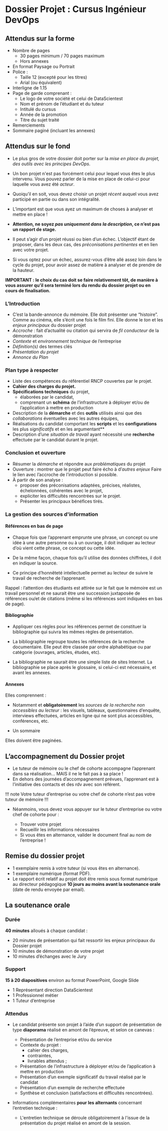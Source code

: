 # Dossier Projet : Cursus Ingénieur DevOps

<!-- [TOC] -->

## Attendus sur la forme

* Nombre de pages
  * 30 pages minimum / 70 pages maximum
  * Hors annexes
* En format Paysage ou Portrait
* Police :
  * Taille 12 (excepté pour les titres)
  * Arial (ou équivalent)
* Interligne de 1.15
* Page de garde comprenant :
  * Le logo de votre société et celui de DataScientest
  * Nom et prénom de l’étudiant et du tuteur
  * Intitulé du cursus
  * Année de la promotion
  * Titre du sujet traité
* Remerciements
* Sommaire paginé (incluant les annexes)


## Attendus sur le fond

* Le plus gros de votre dossier doit porter sur la *mise en place du projet, des outils avec les principes DevOps*.

* Un bon projet n'est pas forcément celui pour lequel vous êtes le plus intervenu.
  Vous pouvez parler de la mise en place de celui-ci pour laquelle vous avez été *acteur*.

* Quoiqu’il en soit, vous devez choisir un projet *récent* auquel vous avez participé en partie ou dans son intégralité.

* L’important est que vous ayez un maximum de choses à analyser et mettre en place !

* **Attention, ne soyez *pas uniquement dans la description*, ce n’est pas un rapport de stage.**

* Il peut s’agir d’un projet réussi ou bien d’un échec.
  L’objectif étant de proposer, dans les deux cas, des *préconisations pertinentes* et en lien avec votre projet.

* Si vous optez pour un échec, assurez-vous d’être allé assez loin dans le cycle du projet, pour avoir assez de matière à analyser et de prendre de la hauteur.

**IMPORTANT : le choix du cas doit se faire relativement tôt, de manière à vous assurer qu’il sera terminé lors du rendu du dossier projet ou en cours de finalisation.**


### L’Introduction

* C’est la bande-annonce du mémoire.
  Elle doit présenter une “histoire”.
  Comme au cinéma, elle s’écrit une fois le film fini.
  Elle donne le *ton* et les *enjeux principaux* du dossier projet
* *Accroche* : fait d’actualité ou citation qui servira de *fil conducteur* de la démonstration
* *Contexte* et *environnement technique* de l’entreprise
* *Définition(s)* des termes clés
* *Présentation du projet*
* *Annonce du Plan*


### Plan type à respecter

* Liste des compétences du référentiel RNCP couvertes par le projet.
* **Cahier des charges du projet.**
* **Spécifications techniques** du projet,
  * élaborées par le candidat,
  * comprenant un **schéma** de l’infrastructure à déployer et/ou de l’application à mettre en production
* Description de la **démarche** et des **outils** utilisés ainsi que des *collaborations* éventuelles avec les autres équipes,
* Réalisations du candidat comportant les **scripts** et les **configurations** les plus *significatifs* et en les argumentant**
* Description d’une *situation de travail* ayant nécessité une **recherche** effectuée par le candidat durant le projet.


### Conclusion et ouverture

* Résumer la *démarche* et répondre aux *problématiques* du projet
* Ouverture : montrer que le projet peut faire écho à d’*autres enjeux*
  Faire le lien avec l’accroche de l’introduction si possible.
* À partir de son analyse :
  * proposer des préconisations adaptées, précises, réalistes, échelonnées, cohérentes avec le projet,
  * expliciter les difficultés rencontrées sur le projet.
  * Présenter les principaux bénéfices tirés.


### La gestion des sources d'information

#### Références en bas de page

* Chaque fois que l’apprenant emprunte une phrase, un concept ou une idée à une autre personne ou à un ouvrage, il doit indiquer au lecteur d’où vient cette phrase, ce concept ou cette idée.

* De la même façon, chaque fois qu’il utilise des données chiffrées, il doit en indiquer la source.

* Ce principe d’honnêteté intellectuelle permet au lecteur de suivre le travail de recherche de l’apprenant.

Rappel : l’attention des étudiants est attirée sur le fait que le mémoire est un travail personnel et ne saurait être une succession juxtaposée de références ou/et de citations (même si les références sont indiquées en bas de page).


#### Bibliographie

* Appliquer ces règles pour les références permet de constituer la bibliographie qui suivra les mêmes règles de présentation.

* La bibliographie regroupe toutes les références de la recherche documentaire.
  Elle peut être classée par ordre alphabétique ou par catégorie (ouvrages, articles, études, etc).

* La bibliographie ne saurait être une simple liste de sites Internet.
  La bibliographie se place après le glossaire, si celui-ci est nécessaire, et avant les annexes.


#### Annexes

Elles comprennent :

* Notamment et **obligatoirement** les *sources de la recherche non accessibles au lecteur* : les visuels, tableaux, questionnaires d’enquête, interviews effectuées, articles en ligne qui ne sont plus accessibles, conférences, etc.

* Un sommaire

Elles doivent être paginées.


## L’accompagnement du Dossier projet


* Le tuteur de mémoire ou le chef de cohorte accompagne l’apprenant dans sa réalisation…
  MAIS il ne le fait pas à sa place !
* En dehors des journées d’accompagnement prévues, l’apprenant est à l’initiative des contacts et des rdv avec son référent.

!!! note
    Votre tuteur d’entreprise ou votre chef de cohorte n’est pas votre tuteur de mémoire
!!!

* Néanmoins, vous devez vous appuyer sur le tuteur d’entreprise ou votre chef de cohorte pour :

  * Trouver votre projet
  * Recueillir les informations nécessaires
  * Si vous êtes en alternance, valider le document final au nom de l’entreprise !


## Remise du dossier projet

* 1 exemplaire remis à votre tuteur (si vous êtes en alternance).
* 1 exemplaire numérique (format PDF).
* Le rapport écrit relatif au projet doit être remis sous format numérique au directeur pédagogique **10 jours au moins avant la soutenance orale** (date de rendu envoyée par email).


## La soutenance orale


### Durée

**40 minutes** alloués à chaque candidat :

* 20 minutes de présentation qui fait ressortir les enjeux principaux du Dossier projet
* 10 minutes de démonstration de votre projet
* 10 minutes d’échanges avec le Jury

### Support

**15 à 20 diapositives** environ au format PowerPoint, Google Slide

* 1 Représentant direction DataScientest
* 1 Professionnel métier
* 1 Tuteur d’entreprise

### Attendus

* Le candidat présente son projet à l’aide d’un support de présentation de type **diaporama** réalisé en amont de l’épreuve, et selon ce canevas :

  * Présentation de l’entreprise et/ou du service
  * Contexte du projet :
    * cahier des charges,
    * contraintes,
    * livrables attendus ;
  * Présentation de l’infrastructure à déployer et/ou de l’application à mettre en production
  * Présentation d’un exemple significatif du travail réalisé par le candidat
  * Présentation d’un exemple de recherche effectuée
  * Synthèse et conclusion (satisfactions et difficultés rencontrées).

* Informations complémentaires **pour les alternants** concernant l’entretien technique :

  * L'entretien technique se déroule obligatoirement à l'issue de la présentation du projet réalisé en amont de la session.
